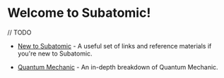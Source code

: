 # Welcome to Subatomic!

// TODO

* [New to Subatomic](new-to-subatomic.md) - A useful set of links and
reference materials if you're new to Subatomic.

* [Quantum Mechanic](quantum-mechanic.md) - An in-depth breakdown of Quantum Mechanic.
